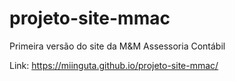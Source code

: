 # projeto-site-mmac
Primeira versão do site da M&amp;M Assessoria Contábil

Link: https://miinguta.github.io/projeto-site-mmac/
